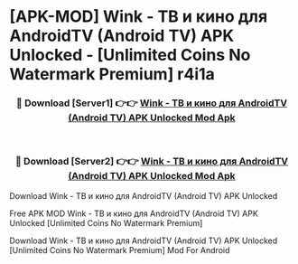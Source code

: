 # [APK-MOD] Wink - ТВ и кино для AndroidTV (Android TV) APK Unlocked - [Unlimited Coins No Watermark Premium] r4i1a



<div align="center">
<h3>🔴 Download [Server1] 👉👉 <a href="https://momento.my/?title=Wink_-_ТВ_и_кино_для_AndroidTV_(Android_TV)_APK_Unlocked">Wink - ТВ и кино для AndroidTV (Android TV) APK Unlocked Mod Apk</a></h3><br>

<h3>🔴 Download [Server2] 👉👉 <a href="https://momento.my/?title=Wink_-_ТВ_и_кино_для_AndroidTV_(Android_TV)_APK_Unlocked">Wink - ТВ и кино для AndroidTV (Android TV) APK Unlocked Mod Apk</a></h3>
</div>



Download Wink - ТВ и кино для AndroidTV (Android TV) APK Unlocked 

Free APK MOD Wink - ТВ и кино для AndroidTV (Android TV) APK Unlocked [Unlimited Coins No Watermark Premium]

Download Wink - ТВ и кино для AndroidTV (Android TV) APK Unlocked [Unlimited Coins No Watermark Premium] Mod For Android
